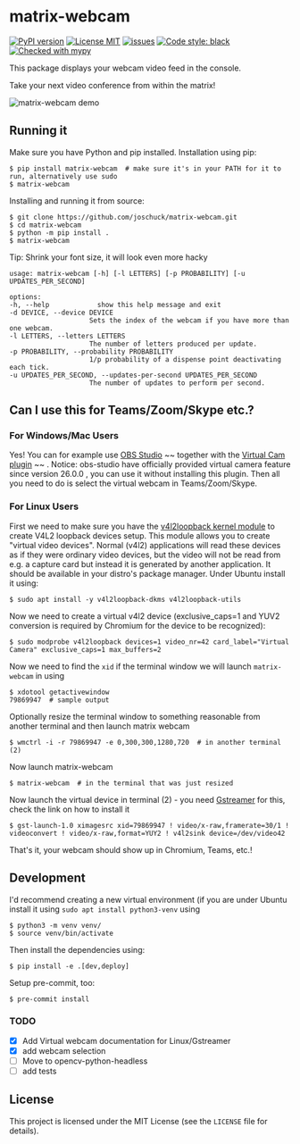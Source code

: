 # matrix-webcam

[![PyPI version](https://badge.fury.io/py/matrix-webcam.svg)](https://badge.fury.io/py/matrix-webcam)
[![License MIT](https://img.shields.io/github/license/joschuck/matrix-webcam.svg)](https://github.com/joschuck/matrix-webcam/blob/main/LICENSE)
[![issues](https://img.shields.io/github/issues/joschuck/matrix-webcam.svg)](https://github.com/joschuck/matrix-webcam/issues)
[![Code style: black](https://img.shields.io/badge/code%20style-black-000000.svg)](https://github.com/psf/black)
[![Checked with mypy](http://www.mypy-lang.org/static/mypy_badge.svg)](http://mypy-lang.org/)

This package displays your webcam video feed in the console.

Take your next video conference from within the matrix!

![matrix-webcam demo](https://raw.githubusercontent.com/joschuck/matrix-webcam/main/doc/matrix-webcam02.gif)

## Running it

Make sure you have Python and pip installed. Installation using pip:

    $ pip install matrix-webcam  # make sure it's in your PATH for it to run, alternatively use sudo
    $ matrix-webcam

Installing and running it from source:

    $ git clone https://github.com/joschuck/matrix-webcam.git
    $ cd matrix-webcam
    $ python -m pip install .
    $ matrix-webcam

Tip: Shrink your font size, it will look even more hacky

    usage: matrix-webcam [-h] [-l LETTERS] [-p PROBABILITY] [-u UPDATES_PER_SECOND]
    
    options:
    -h, --help            show this help message and exit
    -d DEVICE, --device DEVICE
                        Sets the index of the webcam if you have more than one webcam.
    -l LETTERS, --letters LETTERS
                        The number of letters produced per update.
    -p PROBABILITY, --probability PROBABILITY
                        1/p probability of a dispense point deactivating each tick.
    -u UPDATES_PER_SECOND, --updates-per-second UPDATES_PER_SECOND
                        The number of updates to perform per second.


## Can I use this for Teams/Zoom/Skype etc.? 

### For Windows/Mac Users
Yes! You can for example use [OBS Studio](https://obsproject.com/) ~~ together with the [Virtual Cam plugin](https://github.com/CatxFish/obs-virtual-cam) ~~ . Notice: obs-studio have officially provided virtual camera feature since version 26.0.0 , you can use it without installing this plugin.
Then all you need to do is select the virtual webcam in Teams/Zoom/Skype. 

### For Linux Users
First we need to make sure you have the [v4l2loopback kernel module](https://github.com/umlaeute/v4l2loopback) to create V4L2 loopback devices setup.
This module allows you to create "virtual video devices".
Normal (v4l2) applications will read these devices as if they were ordinary video devices, but the video will not be read from e.g. a capture card but instead it is generated by another application. 
It should be available in your distro's package manager.
Under Ubuntu install it using:

    $ sudo apt install -y v4l2loopback-dkms v4l2loopback-utils

Now we need to create a virtual v4l2 device (exclusive_caps=1 and YUV2 conversion is required by Chromium for the device to be recognized):

    $ sudo modprobe v4l2loopback devices=1 video_nr=42 card_label="Virtual Camera" exclusive_caps=1 max_buffers=2

Now we need to find the `xid` if the terminal window we will launch `matrix-webcam` in using 
    
    $ xdotool getactivewindow 
    79869947  # sample output

Optionally resize the terminal window to something reasonable from another terminal and then launch matrix webcam

    $ wmctrl -i -r 79869947 -e 0,300,300,1280,720  # in another terminal (2)

Now launch matrix-webcam

    $ matrix-webcam  # in the terminal that was just resized

Now launch the virtual device in terminal (2) - you need [Gstreamer](https://gstreamer.freedesktop.org/documentation/installing/on-linux.html?gi-language=c) for this, check the link on how to install it 

    $ gst-launch-1.0 ximagesrc xid=79869947 ! video/x-raw,framerate=30/1 ! videoconvert ! video/x-raw,format=YUY2 ! v4l2sink device=/dev/video42

That's it, your webcam should show up in Chromium, Teams, etc.!


## Development

I'd recommend creating a new virtual environment (if you are under Ubuntu install it using `sudo apt install python3-venv` using 

    $ python3 -m venv venv/
    $ source venv/bin/activate

Then install the dependencies using:

    $ pip install -e .[dev,deploy]

Setup pre-commit, too:

    $ pre-commit install

### TODO

* [x] Add Virtual webcam documentation for Linux/Gstreamer
* [x] add webcam selection
* [ ] Move to opencv-python-headless
* [ ] add tests

## License
This project is licensed under the MIT License (see the `LICENSE` file for details).
